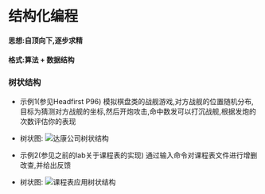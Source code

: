 结构化编程
=========

#### 思想:自顶向下,逐步求精
#### 格式:算法 + 数据结构

### 树状结构
* 示例1(参见Headfirst P96)
模拟棋盘类的战舰游戏,对方战舰的位置随机分布,目标为猜测对方战舰的坐标,然后开炮攻击,命中数发可以打沉战舰,根据发炮的次数评估你的表现<br>
* 树状图:
![达康公司树状结构](https://github.com/jyh111/Study-materials-of-Software-Engineering-and-Calculation-I/blob/master/%E8%BD%AF%E5%B7%A5I%E6%9C%9F%E6%9C%AB/img/09%20-%20%E9%9D%A2%E5%90%91%E5%AF%B9%E8%B1%A1%E7%BC%96%E7%A8%8B%20I-%E6%80%9D%E6%83%B3_%E9%A1%B5%E9%9D%A2_008.jpg)

* 示例2(参见之前的lab关于课程表的实现)
通过输入命令对课程表文件进行增删改查,并给出反馈
* 树状图:
![课程表应用树状结构](https://github.com/jyh111/Study-materials-of-Software-Engineering-and-Calculation-I/blob/master/%E8%BD%AF%E5%B7%A5I%E6%9C%9F%E6%9C%AB/img/09%20-%20%E9%9D%A2%E5%90%91%E5%AF%B9%E8%B1%A1%E7%BC%96%E7%A8%8B%20I-%E6%80%9D%E6%83%B3_%E9%A1%B5%E9%9D%A2_030.jpg)

